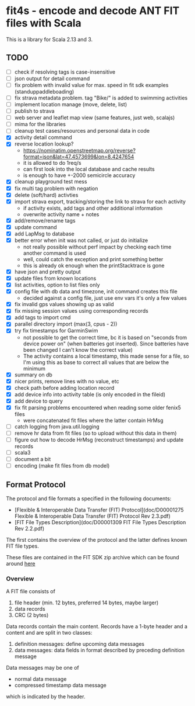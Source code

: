 # fit4s - encode and decode ANT FIT files with Scala

This is a library for Scala 2.13 and 3.

## TODO

- [ ] check if resolving tags is case-insensitive
- [ ] json output for detail command
- [ ] fix problem with invalid value for max. speed in fit sdk examples (standuppaddleboading)
- [ ] fix strava metadata problem. tag "Bike/" is added to swimming activities
- [ ] implement location manage (move, delete, list)
- [ ] publish to strava 
- [ ] web server and leaflet map view (same features, just web, scalajs)
- [ ] mima for the libraries
- [ ] cleanup test cases/resources and personal data in code
- [x] activity detail command
- [x] reverse location lookup?
  - https://nominatim.openstreetmap.org/reverse?format=json&lat=47.4573699&lon=8.4247654
  - it is allowed to do 1req/s
  - can first look into the local database and cache results
  - is enough to have +-2000 semicircle accuracy
- [x] cleanup playground test mess
- [x] fix multi tag problem with negation
- [x] delete (soft/hard) activties
- [x] import strava export, tracking/storing the link to strava for each activity
  - if activity exists, add tags and other additional information
  - overwrite activity name + notes
- [x] add/remove/rename tags
- [x] update command
- [x] add LapMsg to database
- [x] better error when init was not called, or just do initialize
  - not really possible without perf impact by checking each time
    another command is used
  - well, could catch the exception and print something better
  - this is already ok enough when the printStacktrace is gone
- [x] have json and pretty output
- [x] update files from known locations
- [x] list activities, option to list files only 
- [x] config file with db data and timezone, init command creates this file
  - decided against a config file, just use env vars it's only a few values
- [x] fix invalid gps values showing up as valid
- [x] fix missing session values using corresponding records
- [x] add tags to import cmd
- [x] parallel directory import (max(3, cpus - 2))
- [x] try fix timestamps for GarminSwim
  - not possible to get the correct time, bc it is based on "seconds
    from device power on" (when batteries got inserted). Since
    batteries have been changed I can't know the correct value)
  - The activity contains a local timestamp, this made sense for a
    file, so I'm using this as base to correct all values that are
    below the minimum
- [x] summary on db
- [x] nicer prints, remove lines with no value, etc
- [x] check path before adding location record
- [x] add device info into activity table (is only encoded in the fileid)
- [x] add device to query
- [x] fix fit parsing problems encountered when reading some older fenix5 files
  - were concatenated fit files where the latter contain HrMsg
- [ ] catch logging from java.util.logging
- [ ] remove hr data from fit files (so to upload without this data in them)
- [ ] figure out how to decode HrMsg (reconstruct timestamps) and update records
- [ ] scala3
- [ ] document a bit
- [ ] encoding (make fit files from db model)

## Format Protocol

The protocol and file formats a specified in the following documents:

- [Flexible & Interoperable Data Transfer (FIT) Protocol](doc/D00001275 Flexible & Interoperable Data Transfer (FIT) Protocol Rev 2.3.pdf)
- [FIT File Types Description](doc/D00001309 FIT File Types Description Rev 2.2.pdf)

The first contains the overview of the protocol and the latter defines
known FIT file types.

These files are contained in the FIT SDK zip archive which can be found 
around [here](https://developer.garmin.com/fit/protocol/)

### Overview

A FIT file consists of

1. file header (min. 12 bytes, preferred 14 bytes, maybe larger)
2. data records
3. CRC (2 bytes)

Data records contain the main content. Records have a 1-byte header
and a content and are split in two classes:

1. definition messages: define upcoming data messages
2. data messages: data fields in format described by preceding
   definition message

Data messages may be one of

- normal data message
- compressed timestamp data message

which is indicated by the header.
